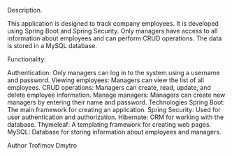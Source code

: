 Description.

This application is designed to track company employees. It is developed using Spring Boot and Spring Security. Only managers have access to all information about employees and can perform CRUD operations. The data is stored in a MySQL database.

Functionality:

Authentication: Only managers can log in to the system using a username and password.
Viewing employees: Managers can view the list of all employees.
CRUD operations: Managers can create, read, update, and delete employee information.
Manage managers: Managers can create new managers by entering their name and password.
Technologies
Spring Boot: The main framework for creating an application.
Spring Security: Used for user authentication and authorization.
Hibernate: ORM for working with the database.
Thymeleaf: A templating framework for creating web pages.
MySQL: Database for storing information about employees and managers.

Author
Trofimov Dmytro
